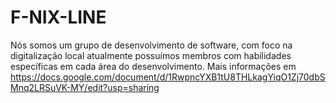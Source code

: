 # F-NIX-LINE
Nós somos um grupo de desenvolvimento de software, com foco na digitalização local atualmente possuímos  membros com habilidades específicas em cada área do desenvolvimento. Mais informações em  https://docs.google.com/document/d/1RwpncYXB1tU8THLkagYiqO1Zj70dbSMnq2LRSuVK-MY/edit?usp=sharing    
